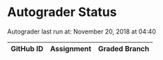 # Autograder Status
Autograder last run at: November 20, 2018 at 04:40

| GitHub ID | Assignment | Graded Branch |
|-----------|------------|---------------|
